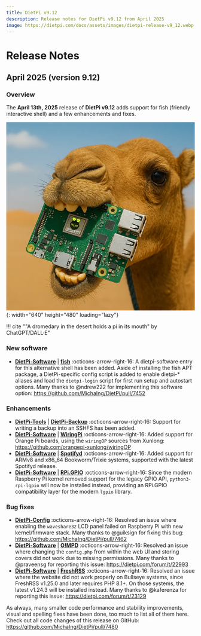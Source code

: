 ```yaml
---
title: DietPi v9.12
description: Release notes for DietPi v9.12 from April 2025
image: https://dietpi.com/docs/assets/images/dietpi-release-v9_12.webp
---
```


# Release Notes

## April 2025 (version 9.12)

### Overview

The **April 13th, 2025** release of **DietPi v9.12** adds support for fish (friendly interactive shell) and a few enhancements and fixes.

![ChatGPT generated dromedary Pi](../assets/images/dietpi-release-v9_12.webp "Dromedary with Raspberry Pi"){: width="640" height="480" loading="lazy"}

!!! cite "\"A dromedary in the desert holds a pi in its mouth\" by ChatGPT/DALL·E"

### New software

- [**DietPi-Software**](../dietpi_tools/software_installation.md#dietpi-software) | [**fish**](../software/system_software.md#fish) :octicons-arrow-right-16: A dietpi-software entry for this alternative shell has been added. Aside of installing the fish APT package, a DietPi-specific config script is added to enable dietpi-* aliases and load the `dietpi-login` script for first run setup and autostart options. Many thanks to @ndrew222 for implementing this software option: <https://github.com/MichaIng/DietPi/pull/7452>

### Enhancements

- [**DietPi-Tools**](../dietpi_tools.md) | [**DietPi-Backup**](../dietpi_tools/system_maintenance/#dietpi-backup-backuprestore.md#dietpi-backup-backuprestore) :octicons-arrow-right-16: Support for writing a backup into an SSHFS has been added.
- [**DietPi-Software**](../dietpi_tools/software_installation.md#dietpi-software) | [**WiringPi**](../software/hardware_projects.md#wiringpi) :octicons-arrow-right-16: Added support for Orange Pi boards, using the `wiringOP` sources from Xunlong: <https://github.com/orangepi-xunlong/wiringOP>
- [**DietPi-Software**](../dietpi_tools/software_installation.md#dietpi-software) | [**Spotifyd**](../software/media.md#spotifyd) :octicons-arrow-right-16: Added support for ARMv8 and x86_64 Bookworm/Trixie systems, supported with the latest Spotifyd release.
- [**DietPi-Software**](../dietpi_tools/software_installation.md#dietpi-software) | [**RPi.GPIO**](../software/hardware_projects.md#rpigpio) :octicons-arrow-right-16: Since the modern Raspberry Pi kernel removed support for the legacy GPIO API, `python3-rpi-lgpio` will now be installed instead, providing an RPi.GPIO compatibility layer for the modern `lgpio` library.

### Bug fixes

- [**DietPi-Config**](../dietpi_tools/system_configuration.md#dietpi-config) :octicons-arrow-right-16: Resolved an issue where enabling the `waveshare32` LCD panel failed on Raspberry Pi with new kernel/firmware stack. Many thanks to @guiksign for fixing this bug: <https://github.com/MichaIng/DietPi/pull/7462>
- [**DietPi-Software**](../dietpi_tools/software_installation.md#dietpi-software) | [**O!MPD**](../software/media.md#ompd) :octicons-arrow-right-16: Resolved an issue where changing the `config.php` from within the web UI and storing covers did not work due to missing permissions. Many thanks to @praveensg for reporting this issue: <https://dietpi.com/forum/t/22993>
- [**DietPi-Software**](../dietpi_tools/software_installation.md#dietpi-software) | [**FreshRSS**](../software/social.md#freshrss) :octicons-arrow-right-16: Resolved an issue where the website did not work properly on Bullseye systems, since FreshRSS v1.25.0 and later requires PHP 8.1+. On those systems, the latest v1.24.3 will be installed instead. Many thanks to @kaferenza for reporting this issue: <https://dietpi.com/forum/t/23129>

As always, many smaller code performance and stability improvements, visual and spelling fixes have been done, too much to list all of them here. Check out all code changes of this release on GitHub: <https://github.com/MichaIng/DietPi/pull/7480>
